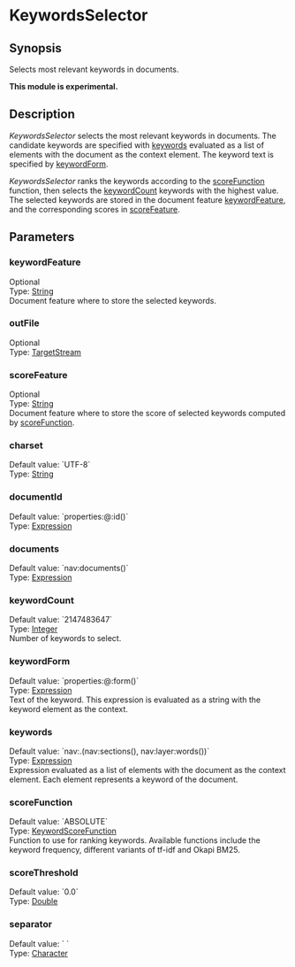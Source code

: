 <h1 class="module">KeywordsSelector</h1>

## Synopsis

Selects most relevant keywords in documents.

**This module is experimental.**

## Description

*KeywordsSelector* selects the most relevant keywords in documents. The candidate keywords are specified with <a href="#keywords" class="param">keywords</a> evaluated as a list of elements with the document as the context element. The keyword text is specified by <a href="#keywordForm" class="param">keywordForm</a>.
  

*KeywordsSelector* ranks the keywords according to the <a href="#scoreFunction" class="param">scoreFunction</a> function, then selects the <a href="#keywordCount" class="param">keywordCount</a> keywords with the highest value. The selected keywords are stored in the document feature <a href="#keywordFeature" class="param">keywordFeature</a>, and the corresponding scores in <a href="#scoreFeature" class="param">scoreFeature</a>. 
  

## Parameters

<a name="keywordFeature">

### keywordFeature

<div class="param-level param-level-optional">Optional
</div>
<div class="param-type">Type: <a href="../converter/java.lang.String" class="converter">String</a>
</div>
Document feature where to store the selected keywords.

<a name="outFile">

### outFile

<div class="param-level param-level-optional">Optional
</div>
<div class="param-type">Type: <a href="../converter/org.bibliome.util.streams.TargetStream" class="converter">TargetStream</a>
</div>


<a name="scoreFeature">

### scoreFeature

<div class="param-level param-level-optional">Optional
</div>
<div class="param-type">Type: <a href="../converter/java.lang.String" class="converter">String</a>
</div>
Document feature where to store the score of selected keywords computed by <a href="#scoreFunction" class="param">scoreFunction</a>.

<a name="charset">

### charset

<div class="param-level param-level-default-value">Default value: `UTF-8`
</div>
<div class="param-type">Type: <a href="../converter/java.lang.String" class="converter">String</a>
</div>


<a name="documentId">

### documentId

<div class="param-level param-level-default-value">Default value: `properties:@:id()`
</div>
<div class="param-type">Type: <a href="../converter/alvisnlp.corpus.expressions.Expression" class="converter">Expression</a>
</div>


<a name="documents">

### documents

<div class="param-level param-level-default-value">Default value: `nav:documents()`
</div>
<div class="param-type">Type: <a href="../converter/alvisnlp.corpus.expressions.Expression" class="converter">Expression</a>
</div>


<a name="keywordCount">

### keywordCount

<div class="param-level param-level-default-value">Default value: `2147483647`
</div>
<div class="param-type">Type: <a href="../converter/java.lang.Integer" class="converter">Integer</a>
</div>
Number of keywords to select.

<a name="keywordForm">

### keywordForm

<div class="param-level param-level-default-value">Default value: `properties:@:form()`
</div>
<div class="param-type">Type: <a href="../converter/alvisnlp.corpus.expressions.Expression" class="converter">Expression</a>
</div>
Text of the keyword. This expression is evaluated as a string with the keyword element as the context.

<a name="keywords">

### keywords

<div class="param-level param-level-default-value">Default value: `nav:.(nav:sections(), nav:layer:words())`
</div>
<div class="param-type">Type: <a href="../converter/alvisnlp.corpus.expressions.Expression" class="converter">Expression</a>
</div>
Expression evaluated as a list of elements with the document as the context element. Each element represents a keyword of the document.

<a name="scoreFunction">

### scoreFunction

<div class="param-level param-level-default-value">Default value: `ABSOLUTE`
</div>
<div class="param-type">Type: <a href="../converter/org.bibliome.alvisnlp.modules.keyword.KeywordScoreFunction" class="converter">KeywordScoreFunction</a>
</div>
Function to use for ranking keywords. Available functions include the keyword frequency, different variants of tf-idf and Okapi BM25.

<a name="scoreThreshold">

### scoreThreshold

<div class="param-level param-level-default-value">Default value: `0.0`
</div>
<div class="param-type">Type: <a href="../converter/java.lang.Double" class="converter">Double</a>
</div>


<a name="separator">

### separator

<div class="param-level param-level-default-value">Default value: `	`
</div>
<div class="param-type">Type: <a href="../converter/java.lang.Character" class="converter">Character</a>
</div>


